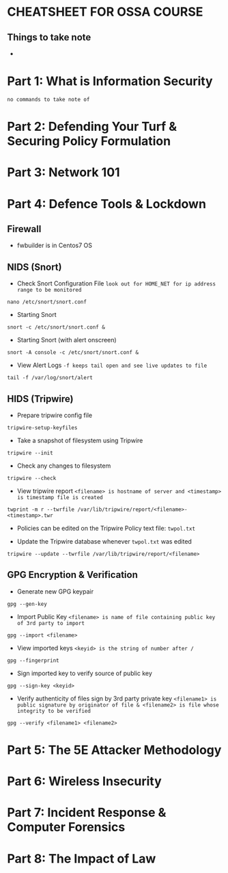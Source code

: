 # CHEATSHEET FOR OSSA COURSE 

## Things to take note 
- 

# Part 1: What is Information Security

```
no commands to take note of
```

# Part 2: Defending Your Turf & Securing Policy Formulation

# Part 3: Network 101

# Part 4: Defence Tools & Lockdown 

## Firewall

- fwbuilder is in Centos7 OS

## NIDS (Snort)

- Check Snort Configuration File
`look out for HOME_NET for ip address range to be monitored`
```
nano /etc/snort/snort.conf
```
- Starting Snort
```
snort -c /etc/snort/snort.conf &
```
- Starting Snort (with alert onscreen)
```
snort -A console -c /etc/snort/snort.conf &
```
- View Alert Logs
`-f keeps tail open and see live updates to file`
```
tail -f /var/log/snort/alert
```

## HIDS (Tripwire)

- Prepare tripwire config file
```
tripwire-setup-keyfiles
```
- Take a snapshot of filesystem using Tripwire
```
tripwire --init
```
- Check any changes to filesystem
```
tripwire --check
```
- View tripwire report
`<filename> is hostname of server and <timestamp> is timestamp file is created`
```
twprint -m r --twrfile /var/lib/tripwire/report/<filename>-<timestamp>.twr
```
- Policies can be edited on the Tripwire Policy text file: `twpol.txt`

- Update the Tripwire database whenever `twpol.txt` was edited
```
tripwire --update --twrfile /var/lib/tripwire/report/<filename>
```

## GPG Encryption & Verification

- Generate new GPG keypair
```
gpg --gen-key
```
- Import Public Key
`<filename> is name of file containing public key of 3rd party to import`
```
gpg --import <filename>
```
- View imported keys
`<keyid> is the string of number after /`
```
gpg --fingerprint
```
- Sign imported key to verify source of public key
```
gpg --sign-key <keyid>
```
- Verify authenticity of files sign by 3rd party private key
`<filename1> is public signature by originator of file & <filename2> is file whose integrity to be verified`
```
gpg --verify <filename1> <filename2>
```

# Part 5: The 5E Attacker Methodology



# Part 6: Wireless Insecurity

# Part 7: Incident Response & Computer Forensics

# Part 8: The Impact of Law